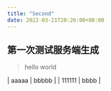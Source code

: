 ```yaml
---
title: "Second"
date: 2022-03-21T20:26:00+08:00
---
```


## 第一次测试服务端生成
> hello world

| aaaaa | bbbbb |
| 111111 | bbbb |